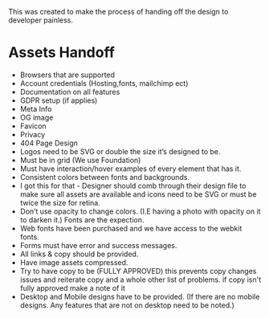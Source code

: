 This was created to make the process of handing off the design to developer painless.

# Assets Handoff
- Browsers that are supported
- Account credentials (Hosting,fonts, mailchimp ect)
- Documentation on all features
- GDPR setup (if applies)
- Meta Info
- OG image
- Favicon
- Privacy
- 404 Page Design
- Logos need to be SVG or double the size it’s designed to be.
- Must be in grid (We use Foundation)
- Must have interaction/hover examples of every element that has it.
- Consistent colors between fonts and backgrounds.
- I got this for that - Designer should comb through their design file to make sure all assets are available and icons need to be SVG or must be twice the size for retina.
- Don’t use opacity to change colors. (I.E having a photo with opacity on it to darken it.) Fonts are the expection.
- Web fonts have been purchased and we have access to the webkit fonts.
- Forms must have error and success messages.
- All links & copy should be provided.
- Have image assets compressed.
- Try to have copy to be (FULLY APPROVED) this prevents copy changes issues and reiterate copy and a whole other list of problems. if copy isn't fully approved make a note of it
- Desktop and Mobile designs have to be provided. (If there are no mobile designs. Any features that are not on desktop need to be noted.)
